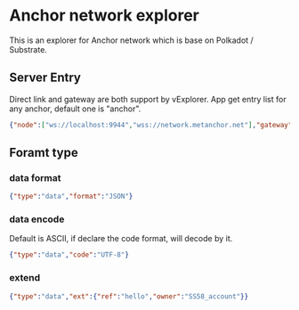 # Anchor network explorer

This is an explorer for Anchor network which is base on Polkadot / Substrate.
## Server Entry

Direct link and gateway are both support by vExplorer. App get entry list for any anchor, default one is "anchor".

```JSON
{"node":["ws://localhost:9944","wss://network.metanchor.net"],"gateway":["http://localhost/vGateway","http://android.im/vGateway"]}
```

## Foramt type

### data format

```JSON
{"type":"data","format":"JSON"}
```

### data encode

Default is ASCII, if declare the code format, will decode by it.

```JSON
{"type":"data","code":"UTF-8"}
```

### extend 

```JSON
{"type":"data","ext":{"ref":"hello","owner":"SS58_account"}}
```